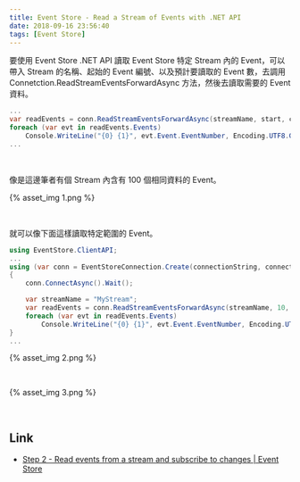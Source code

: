 ```yaml
---
title: Event Store - Read a Stream of Events with .NET API
date: 2018-09-16 23:56:40
tags: [Event Store]
---
```


要使用 Event Store .NET API 讀取 Event Store 特定 Stream 內的 Event，可以帶入 Stream 的名稱、起始的 Event 編號、以及預計要讀取的 Event 數，去調用 Connetction.ReadStreamEventsForwardAsync 方法，然後去讀取需要的 Event 資料。  

<!-- More -->

```C#
...
var readEvents = conn.ReadStreamEventsForwardAsync(streamName, start, count, true).Result;
foreach (var evt in readEvents.Events)
    Console.WriteLine("{0} {1}", evt.Event.EventNumber, Encoding.UTF8.GetString(evt.Event.Data));
...
```

<br/>


像是這邊筆者有個 Stream 內含有 100 個相同資料的 Event。  

{% asset_img 1.png %}
 
<br/>


就可以像下面這樣讀取特定範圍的 Event。  

```C#
using EventStore.ClientAPI;
...
using (var conn = EventStoreConnection.Create(connectionString, connectionName))
{
    conn.ConnectAsync().Wait();

    var streamName = "MyStream";
    var readEvents = conn.ReadStreamEventsForwardAsync(streamName, 10, 10, true).Result;
    foreach (var evt in readEvents.Events)
        Console.WriteLine("{0} {1}", evt.Event.EventNumber, Encoding.UTF8.GetString(evt.Event.Data));
}
...
```

{% asset_img 2.png %}
 
<br/>


{% asset_img 3.png %}
 
<br/>


Link
----
* [Step 2 - Read events from a stream and subscribe to changes | Event Store](https://eventstore.org/docs/getting-started/reading-subscribing-events/index.html?tabs=tabid-6%2Ctabid-dotnet-client%2Ctabid-8%2Ctabid-dotnet-read-event%2Ctabid-create-sub-dotnet)
